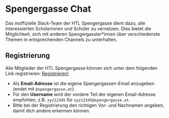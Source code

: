 # Spengergasse Chat

Das inoffizielle Slack-Team der HTL Spengergasse dient dazu, alle interessierten
Schülerinnen und Schüler zu vernetzen. Dies bietet die Möglichkeit, sich mit
anderen Spengergassler*innen über verschiedenste Themen in entsprechenden
Channels zu unterhalten.

## Registrierung

Alle Mitglieder der HTL Spengergasse können sich unter dem folgenden Link
registrieren:
[Registrieren!](https://join.slack.com/spengergasse-chat/signup)

* Als **Email-Adresse** ist die eigene Spengergassen-Email anzugeben
  (endet mit `@spengergasse.at`).
* Für den **Username** wird der vordere Teil der eigenen Email-Adresse empfohlen,
  z.B. `xyz12345` für `xyz12345@spengergasse.at`.
* Bitte bei der Registrierung den richtigen Vor- und Nachnamen angeben, damit
  dich andere erkennen können.

